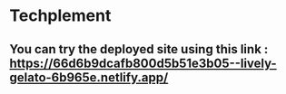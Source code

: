 # Techplement

## You can try the deployed site using this link : https://66d6b9dcafb800d5b51e3b05--lively-gelato-6b965e.netlify.app/
